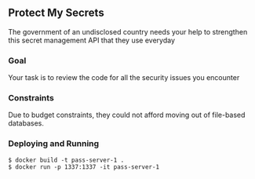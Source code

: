 ## Protect My Secrets

The government of an undisclosed country needs your help to strengthen this 
secret management API that they use everyday 

### Goal

Your task is to review the code for all the security 
issues you encounter

### Constraints

Due to budget constraints, they could not afford moving out of file-based 
databases.

### Deploying and Running

```
$ docker build -t pass-server-1 .
$ docker run -p 1337:1337 -it pass-server-1 
```


